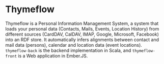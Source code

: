 # Thymeflow

Thymeflow is a Personal Information Management System, a system that loads your personal data (Contacts, Mails, Events, Location History) from different sources (CardDAV, CalDAV, IMAP, Google, Microsoft, Facebook) into an RDF store. It automatically infers alignments between contact and mail data (persons), calendar and location data (event locations). `thymeflow-back` is the backend implementation in Scala, and `thymeflow-front` is a Web application in Ember.JS.
